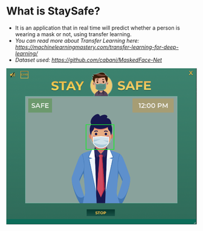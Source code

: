 # What is StaySafe?
 * It is an application that in real time will predict whether a person is wearing a mask or not, using transfer learning. 
 * <i>You can read more about Transfer Learning here: https://machinelearningmastery.com/transfer-learning-for-deep-learning/ </i>
 * <i>Dataset used: https://github.com/cabani/MaskedFace-Net

 
![Test Image 1](/IMGreadme/safe.png)

